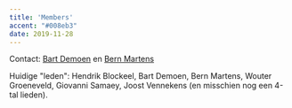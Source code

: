 ```yaml
---
title: 'Members'
accent: "#008eb3"
date: 2019-11-28
---
```


Contact: [Bart Demoen](https://people.cs.kuleuven.be/cgi-bin/e-post.pl?epost=Bart.Demoen) en [Bern Martens](https://people.cs.kuleuven.be/cgi-bin/e-post.pl?epost=Bern.Martens)

Huidige "leden": Hendrik Blockeel, Bart Demoen, Bern Martens, Wouter Groeneveld, Giovanni Samaey, Joost Vennekens (en misschien nog een 4-tal lieden).